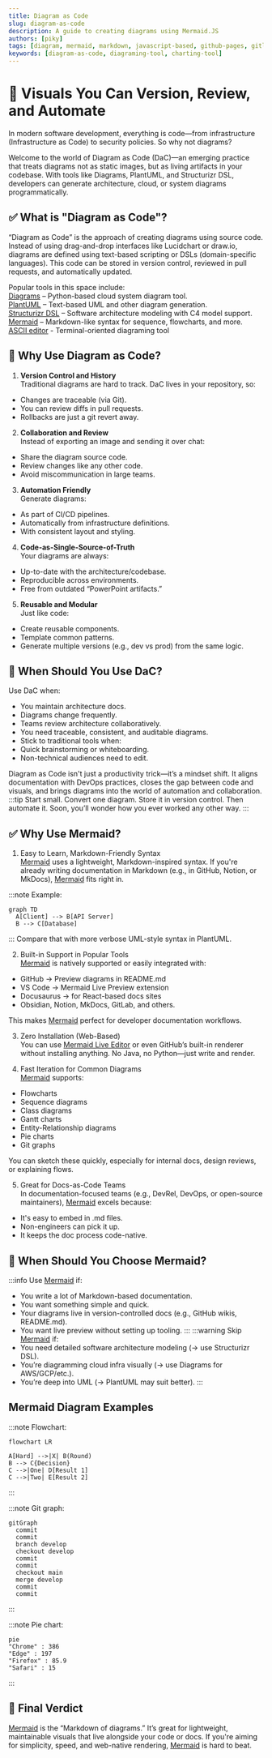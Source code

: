 ```yaml
---
title: Diagram as Code
slug: diagram-as-code
description: A guide to creating diagrams using Mermaid.JS
authors: [piky]
tags: [diagram, mermaid, markdown, javascript-based, github-pages, gitlab-pages]
keywords: [diagram-as-code, diagraming-tool, charting-tool]
---
```

# 🧱 Visuals You Can Version, Review, and Automate
In modern software development, everything is code—from infrastructure (Infrastructure as Code) to security policies. So why not diagrams?  

Welcome to the world of Diagram as Code (DaC)—an emerging practice that treats diagrams not as static images, but as living artifacts in your codebase. With tools like Diagrams, PlantUML, and Structurizr DSL, developers can generate architecture, cloud, or system diagrams programmatically.
## ✅ What is "Diagram as Code"?
“Diagram as Code” is the approach of creating diagrams using source code. Instead of using drag-and-drop interfaces like Lucidchart or draw.io, diagrams are defined using text-based scripting or DSLs (domain-specific languages). This code can be stored in version control, reviewed in pull requests, and automatically updated.

Popular tools in this space include:  
[Diagrams](https://github.com/mingrammer/diagrams) – Python-based cloud system diagram tool.  
[PlantUML](https://github.com/plantuml/plantuml) – Text-based UML and other diagram generation.  
[Structurizr DSL](https://github.com/structurizr/dsl) – Software architecture modeling with C4 model support.  
[Mermaid](https://github.com/mermaid-js/mermaid) – Markdown-like syntax for sequence, flowcharts, and more.  
[ASCII editor](https://asciiflow.com/#/) - Terminal-oriented diagraming tool
## 🚀 Why Use Diagram as Code?
1. **Version Control and History**  
Traditional diagrams are hard to track. DaC lives in your repository, so:
- Changes are traceable (via Git).
- You can review diffs in pull requests.
- Rollbacks are just a git revert away.

2. **Collaboration and Review**  
Instead of exporting an image and sending it over chat:
- Share the diagram source code.
- Review changes like any other code.
- Avoid miscommunication in large teams.

3. **Automation Friendly**  
Generate diagrams:
- As part of CI/CD pipelines.
- Automatically from infrastructure definitions.
- With consistent layout and styling.  

4. **Code-as-Single-Source-of-Truth**  
Your diagrams are always:
- Up-to-date with the architecture/codebase.
- Reproducible across environments.
- Free from outdated “PowerPoint artifacts.”

5. **Reusable and Modular**  
Just like code:
- Create reusable components.
- Template common patterns.
- Generate multiple versions (e.g., dev vs prod) from the same logic.  

## 🧩 When Should You Use DaC?
Use DaC when:

- You maintain architecture docs.
- Diagrams change frequently.
- Teams review architecture collaboratively.
- You need traceable, consistent, and auditable diagrams.
- Stick to traditional tools when:
- Quick brainstorming or whiteboarding.
- Non-technical audiences need to edit.

Diagram as Code isn't just a productivity trick—it’s a mindset shift.
It aligns documentation with DevOps practices, closes the gap between code and visuals, and brings diagrams into the world of automation and collaboration.
:::tip 
Start small. Convert one diagram. Store it in version control. Then automate it.
Soon, you’ll wonder how you ever worked any other way.
:::

## ✅ Why Use Mermaid?
1. Easy to Learn, Markdown-Friendly Syntax  
[Mermaid](https://github.com/mermaid-js/mermaid) uses a lightweight, Markdown-inspired syntax. If you're already writing documentation in Markdown (e.g., in GitHub, Notion, or MkDocs), [Mermaid](https://github.com/mermaid-js/mermaid) fits right in.

:::note Example:
```mermaid
graph TD
  A[Client] --> B[API Server]
  B --> C[Database]
```
:::
Compare that with more verbose UML-style syntax in PlantUML.

2. Built-in Support in Popular Tools  
[Mermaid](https://github.com/mermaid-js/mermaid) is natively supported or easily integrated with:
- GitHub → Preview diagrams in README.md
- VS Code → Mermaid Live Preview extension
- Docusaurus → for React-based docs sites
- Obsidian, Notion, MkDocs, GitLab, and others.  

This makes [Mermaid](https://github.com/mermaid-js/mermaid) perfect for developer documentation workflows.

3. Zero Installation (Web-Based)  
You can use [Mermaid Live Editor](https://mermaid.live/) or even GitHub’s built-in renderer without installing anything. No Java, no Python—just write and render.

4. Fast Iteration for Common Diagrams  
[Mermaid](https://github.com/mermaid-js/mermaid) supports:
- Flowcharts
- Sequence diagrams
- Class diagrams
- Gantt charts
- Entity-Relationship diagrams
- Pie charts
- Git graphs

You can sketch these quickly, especially for internal docs, design reviews, or explaining flows.

5. Great for Docs-as-Code Teams  
In documentation-focused teams (e.g., DevRel, DevOps, or open-source maintainers), [Mermaid](https://github.com/mermaid-js/mermaid) excels because:
- It's easy to embed in .md files.
- Non-engineers can pick it up.
- It keeps the doc process code-native.

## 🧠 When Should You Choose Mermaid?
:::info Use
[Mermaid](https://github.com/mermaid-js/mermaid) if:
- You write a lot of Markdown-based documentation.
- You want something simple and quick.
- Your diagrams live in version-controlled docs (e.g., GitHub wikis, README.md).
- You want live preview without setting up tooling.
:::
:::warning  Skip
[Mermaid](https://github.com/mermaid-js/mermaid) if:
- You need detailed software architecture modeling (→ use Structurizr DSL).
- You’re diagramming cloud infra visually (→ use Diagrams for AWS/GCP/etc.).
- You’re deep into UML (→ PlantUML may suit better).
:::

## Mermaid Diagram Examples

:::note Flowchart:
```mermaid
flowchart LR

A[Hard] -->|X| B(Round)
B --> C{Decision}
C -->|One| D[Result 1]
C -->|Two| E[Result 2]
```
:::

:::note Git graph:
```mermaid
gitGraph
  commit
  commit
  branch develop
  checkout develop
  commit
  commit
  checkout main
  merge develop
  commit
  commit
```
:::

:::note Pie chart:
```mermaid
pie
"Chrome" : 386
"Edge" : 197
"Firefox" : 85.9
"Safari" : 15
```
:::

## 🏁 Final Verdict
[Mermaid](https://github.com/mermaid-js/mermaid) is the “Markdown of diagrams.”
It’s great for lightweight, maintainable visuals that live alongside your code or docs. If you're aiming for simplicity, speed, and web-native rendering, [Mermaid](https://github.com/mermaid-js/mermaid) is hard to beat.